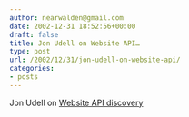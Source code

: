 ```yaml
---
author: nearwalden@gmail.com
date: 2002-12-31 18:52:56+00:00
draft: false
title: Jon Udell on Website API…
type: post
url: /2002/12/31/jon-udell-on-website-api/
categories:
- posts
---
```


Jon Udell on [Website API discovery](//udell.roninhouse.com/bytecols/2001-02-07.html')



